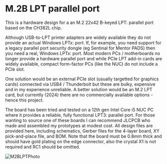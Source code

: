 # M.2B LPT parallel port
This is a hardware design for a an M.2 22x42 B-keyed LPT: parallel port based on the CH382L chip.

Although USB-to-LPT printer adapters are widely available they do not provide an actual Windows LPTx: port.
If, for example, you need support for a legacy parallel port security dongle (eg Sentinal for Mentor PADS) then you need a real, Windows LPTx: port.
Most modern PCs / motherboards no longer provide a hardware parallel port and while PCIe LPT add-in cards are widely available, compact form-factor PCs (like the NUC) do not include a PCIe slot.

One solution would be an external PCIe slot (usually targetted for graphics cards) connected via USB4 / Thunderbolt but these are bulky, expensive and in my experience unreliable.
A better solution would be an M.2 LPT card, but currently (2024) there are no commercially available options - hence this project.

The board has been tried and tested on a 12th gen Intel Core i5 NUC PC where it provides a reliable, fully functional LPT3: parallel port.
For those wanting to source one of these boards I can recommend JLCPCB who made and assembled my prototypes at modest cost.
All design files are provided here, including schematics, Gerber files for the 4-layer board, XY pick-and-place file, and BOM.
Note that the board must be 0.8mm thick and should have gold plating on the edge connector, also the crystal X1 is not required and RC1 should be omitted.

![M2BLPTPhoto](https://github.com/user-attachments/assets/848d32be-dd96-436e-a210-51f71a011bd6)
